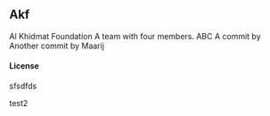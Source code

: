 ## Akf

Al Khidmat Foundation
A team with four members. 
ABC
A commit by
Another commit by Maarij

#### License
sfsdfds

test2
